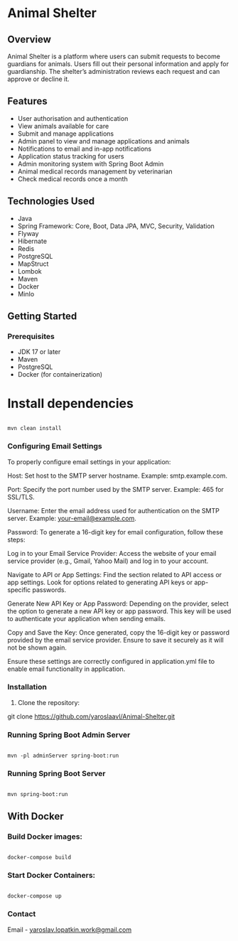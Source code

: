 # Animal Shelter

## Overview
Animal Shelter is a platform where users can submit requests to become guardians for animals. Users fill out their personal information and apply for guardianship. The shelter’s administration reviews each request and can approve or decline it.

## Features
- User authorisation and authentication
- View animals available for care
- Submit and manage applications
- Admin panel to view and manage applications and animals
- Notifications to email and in-app notifications
- Application status tracking for users
- Admin monitoring system with Spring Boot Admin
- Animal medical records management by veterinarian
- Check medical records once a month

## Technologies Used
- Java
- Spring Framework: Core, Boot, Data JPA, MVC, Security, Validation
- Flyway
- Hibernate
- Redis
- PostgreSQL
- MapStruct
- Lombok
- Maven
- Docker
- MinIo

## Getting Started

### Prerequisites
- JDK 17 or later
- Maven
- PostgreSQL
- Docker (for containerization)

# Install dependencies
 ```

mvn clean install

 ```

### Configuring Email Settings
To properly configure email settings in your application:

Host: Set host to the SMTP server hostname. Example: smtp.example.com.

Port: Specify the port number used by the SMTP server. Example: 465 for SSL/TLS.

Username: Enter the email address used for authentication on the SMTP server. Example: your-email@example.com.

Password: To generate a 16-digit key for email configuration, follow these steps:

Log in to your Email Service Provider:
Access the website of your email service provider (e.g., Gmail, Yahoo Mail) and log in to your account.

Navigate to API or App Settings:
Find the section related to API access or app settings. Look for options related to generating API keys or app-specific passwords.

Generate New API Key or App Password:
Depending on the provider, select the option to generate a new API key or app password. This key will be used to authenticate your application when sending emails.

Copy and Save the Key:
Once generated, copy the 16-digit key or password provided by the email service provider. Ensure to save it securely as it will not be shown again.

Ensure these settings are correctly configured in application.yml file to enable email functionality in application.

### Installation
1. Clone the repository:


git clone https://github.com/yaroslaavl/Animal-Shelter.git

### Running Spring Boot Admin Server
  ```

mvn -pl adminServer spring-boot:run

 ```

### Running Spring Boot Server
 ```

mvn spring-boot:run

```

## With Docker

### Build Docker images:
 ```

docker-compose build

```

### Start Docker Containers:
 ```

docker-compose up

```

### Contact
Email - yaroslav.lopatkin.work@gmail.com
